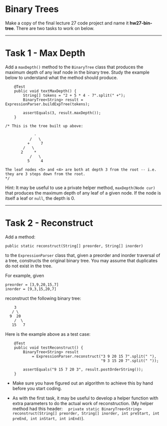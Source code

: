 # Binary Trees

Make a copy of the final lecture 27 code project and name it **hw27-bin-tree**. There are two tasks to work on below.

---

# Task 1 - Max Depth

Add a `maxDepth()` method to the `BinaryTree` class that produces the maximum depth of any leaf node in the binary tree. Study the example below to understand what the method should produce.

```
    @Test
    public void textMaxDepth() {
        String[] tokens = "2 + 5 * 4 - 7".split(" +");
        BinaryTree<String> result = ExpressionParser.buildExpTree(tokens);

        assertEquals(3, result.maxDepth());
    }

/* This is the tree built up above:

             -
           /   \
          +     7
        /   \
       2     *
           /   \
          5     4

The leaf nodes <5> and <4> are both at depth 3 from the root -- i.e. they are 3 steps down from the root.
*/
```

Hint: It may be useful to use a private helper method, `maxDepth(Node cur)` that produces the maximum depth of any leaf of a given node. If the node is itself a leaf or `null`, the depth is 0.

---

# Task 2 - Reconstruct

Add a method:
```
public static reconstruct(String[] preorder, String[] inorder)
```

to the `ExpressionParser` class that, given a preorder and inorder traversal of a tree, constructs the original binary tree. You may assume that duplicates do not exist in the tree.

For example, given

```
preorder = [3,9,20,15,7]
inorder = [9,3,15,20,7]
```

reconstruct the following binary tree:

```
    3
   / \
  9  20
    /  \
   15   7
```


Here is the example above as a test case:

```
    @Test
    public void testReconstruct() {
        BinaryTree<String> result
            = ExpressionParser.reconstruct("3 9 20 15 7".split(" "), 
                                           "9 3 15 20 7".split(" "));
        
        assertEquals("9 15 7 20 3", result.postOrderString());
    }
```

- Make sure you have figured out an algorithm to achieve this by hand before you start coding.
  
- As with the first task, it may be useful to develop a helper function with extra parameters to do the actual work of reconstruction. (My helper method had this header: `  private static BinaryTree<String> reconstruct(String[] preorder, String[] inorder, int preStart, int preEnd, int inStart, int inEnd)`).

